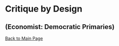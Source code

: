 # Critique by Design 
## (Economist: Democratic Primaries)
[Back to Main Page](https://yangle-l.github.io/Lim-Portfolio)
